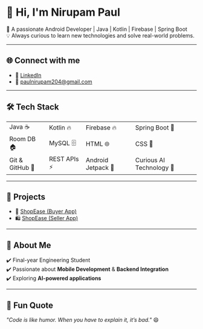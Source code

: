 # 👋 Hi, I'm Nirupam Paul  

🚀 A passionate Android Developer | Java | Kotlin | Firebase | Spring Boot  
💡 Always curious to learn new technologies and solve real-world problems.  

---

## 🌐 Connect with me  
- 💼 [LinkedIn](https://www.linkedin.com/in/nirupam-paul101)  
- 📧 paulnirupam204@gmail.com  

---

## 🛠️ Tech Stack  

<table>
  <tr>
    <td>Java ☕</td>
    <td>Kotlin 🔥</td>
    <td>Firebase 🔥</td>
    <td>Spring Boot 🌱</td>
  </tr>
  <tr>
    <td>Room DB 🏠</td>
    <td>MySQL 🗄️</td>
    <td>HTML 🌐</td>
    <td>CSS 🎨</td>
  </tr>
  <tr>
    <td>Git & GitHub 🐙</td>
    <td>REST APIs ⚡</td>
    <td>Android Jetpack 📱</td>
    <td>Curious AI Technology 🤖</td>
  </tr>
</table>  

---

## 📂 Projects  

- 🛒 [ShopEase (Buyer App)](https://github.com/101paul/ShopEase_frBuyer)  
- 🛍️ [ShopEase (Seller App)](https://github.com/101paul/ShopEase_frBuyer)  

---

## 🚀 About Me  
✔️ Final-year Engineering Student  
✔️ Passionate about **Mobile Development** & **Backend Integration**  
✔️ Exploring **AI-powered applications**  

---

## 🎨 Fun Quote  
_"Code is like humor. When you have to explain it, it’s bad."_ 😄  
